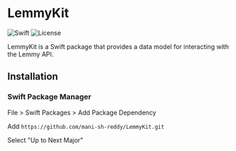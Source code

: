 # LemmyKit

![Swift](https://img.shields.io/badge/Swift-5.0%2B-orange.svg)
![License](https://img.shields.io/badge/license-MIT-blue.svg)

LemmyKit is a Swift package that provides a data model for interacting with the Lemmy API.


## Installation

### Swift Package Manager

File > Swift Packages > Add Package Dependency

Add `https://github.com/mani-sh-reddy/LemmyKit.git`

Select "Up to Next Major"
